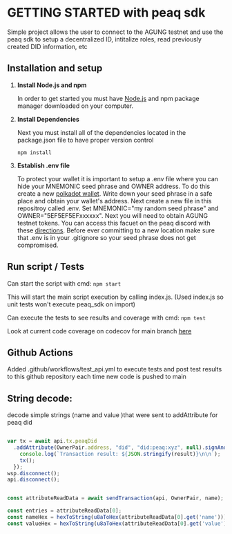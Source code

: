 # GETTING STARTED with peaq sdk
Simple project allows the user to connect to the AGUNG testnet and use the peaq sdk to setup a decentralized ID, intitalize roles, read previously created DID information, etc

## Installation and setup
1. **Install Node.js and npm**

    In order to get started you must have [Node.js](https://nodejs.org/en) and npm package manager downloaded on your computer.

2. **Install Dependencies**

    Next you must install all of the dependencies located in the package.json file to have proper version control

    ```npm install```

3. **Establish .env file**

    To protect your wallet it is important to setup a .env file where you can hide your MNEMONIC seed phrase and OWNER address. To do this create a new [polkadot wallet](https://polkadot.js.org/extension/). Write down your seed phrase in a safe place and obtain your wallet's address. Next create a new file in this repositroy called .env. Set MNEMONIC="my random seed phrase" and OWNER="5EF5EF5EFxxxxxx". Next you will need to obtain AGUNG testnet tokens. You can access this facuet on the peaq discord with these [directions](https://docs.peaq.network/docs/learn/token-and-token-utility/agung-token-faucet/). Before ever committing to a new location make sure that .env is in your .gitignore so your seed phrase does not get compromised.

## Run script / Tests
Can start the script with cmd:
```npm start```

This will start the main script execution by calling index.js. (Used index.js so unit tests won't execute peaq_sdk on import)

Can execute the tests to see results and coverage with cmd:
```npm test```

Look at current code coverage on codecov for main branch [here](https://app.codecov.io/github/jpgundrum/peaq_build)


## Github Actions
Added .github/workflows/test_api.yml to execute tests and post test results to this github repository each time new code is pushed to main



## String decode:
decode simple strings (name and value )that were sent to addAttribute for peaq did
```js

var tx = await api.tx.peaqDid
  .addAttribute(OwnerPair.address, "did", "did:peaq:xyz", null).signAndSend(OwnerPair, (result) => {
    console.log(`Transaction result: ${JSON.stringify(result)}\n\n`);
    tx();
  });
wsp.disconnect();
api.disconnect();


const attributeReadData = await sendTransaction(api, OwnerPair, name);

const entries = attributeReadData[0];
const nameHex = hexToString(u8aToHex(attributeReadData[0].get('name')));
const valueHex = hexToString(u8aToHex(attributeReadData[0].get('value')));
```
